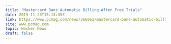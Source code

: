 ```yaml
---
title: "Mastercard Bans Automatic Billing After Free Trials"
date: 2019-11-23T15:13:35Z
link: https://www.pcmag.com/news/366051/mastercard-bans-automatic-billing-after-free-trials?utm_medium=RSS&utm_source=hune
site: www.pcmag.com
topic: Hacker News
draft: false
---
```

